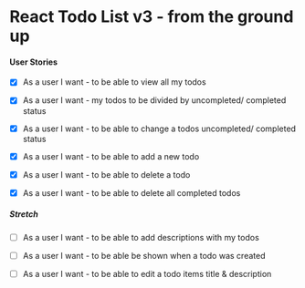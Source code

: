 # React Todo List v3 - from the ground up

#### User Stories

- [x] As a user I want - to be able to view all my todos

- [x] As a user I want - my todos to be divided by uncompleted/ completed status

- [x] As a user I want - to be able to change a todos uncompleted/ completed status

- [x] As a user I want - to be able to add a new todo

- [x] As a user I want - to be able to delete a todo

- [x] As a user I want - to be able to delete all completed todos

##### Stretch

- [ ] As a user I want - to be able to add descriptions with my todos

- [ ] As a user I want - to be able be shown when a todo was created

- [ ] As a user I want - to be able to edit a todo items title & description
